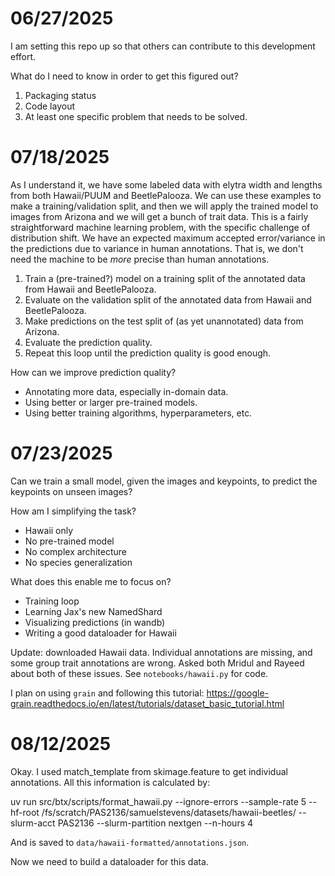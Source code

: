 # 06/27/2025

I am setting this repo up so that others can contribute to this development effort.

What do I need to know in order to get this figured out?

1. Packaging status
2. Code layout
3. At least one specific problem that needs to be solved.

# 07/18/2025

As I understand it, we have some labeled data with elytra width and lengths from both Hawaii/PUUM and BeetlePalooza.
We can use these examples to make a training/validation split, and then we will apply the trained model to images from Arizona and we will get a bunch of trait data.
This is a fairly straightforward machine learning problem, with the specific challenge of distribution shift.
We have an expected maximum accepted error/variance in the predictions due to variance in human annotations.
That is, we don't need the machine to be *more* precise than human annotations.

1. Train a (pre-trained?) model on a training split of the annotated data from Hawaii and BeetlePalooza.
2. Evaluate on the validation split of the annotated data from Hawaii and BeetlePalooza.
3. Make predictions on the test split of (as yet unannotated) data from Arizona.
4. Evaluate the prediction quality.
5. Repeat this loop until the prediction quality is good enough.

How can we improve prediction quality?

- Annotating more data, especially in-domain data.
- Using better or larger pre-trained models.
- Using better training algorithms, hyperparameters, etc.

# 07/23/2025

Can we train a small model, given the images and keypoints, to predict the keypoints on unseen images?

How am I simplifying the task?

- Hawaii only
- No pre-trained model
- No complex architecture
- No species generalization

What does this enable me to focus on?

- Training loop
- Learning Jax's new NamedShard
- Visualizing predictions (in wandb)
- Writing a good dataloader for Hawaii

Update: downloaded Hawaii data. Individual annotations are missing, and some group trait annotations are wrong. Asked both Mridul and Rayeed about both of these issues. See `notebooks/hawaii.py` for code.

I plan on using `grain` and following this tutorial: https://google-grain.readthedocs.io/en/latest/tutorials/dataset_basic_tutorial.html

# 08/12/2025

Okay. I used match_template from skimage.feature to get individual annotations.
All this information is calculated by:

uv run src/btx/scripts/format_hawaii.py --ignore-errors --sample-rate 5 --hf-root /fs/scratch/PAS2136/samuelstevens/datasets/hawaii-beetles/ --slurm-acct PAS2136 --slurm-partition nextgen --n-hours 4

And is saved to `data/hawaii-formatted/annotations.json`.

Now we need to build a dataloader for this data.
